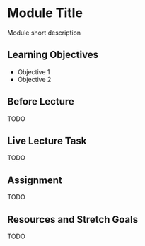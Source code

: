 # Module Title

Module short description

## Learning Objectives

- Objective 1
- Objective 2

## Before Lecture

TODO

## Live Lecture Task

TODO

## Assignment

TODO

## Resources and Stretch Goals

TODO
